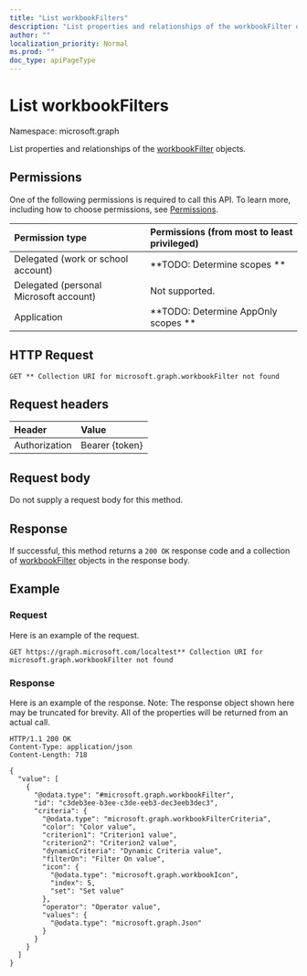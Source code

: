 ```yaml
---
title: "List workbookFilters"
description: "List properties and relationships of the workbookFilter objects."
author: ""
localization_priority: Normal
ms.prod: ""
doc_type: apiPageType
---
```


# List workbookFilters

Namespace: microsoft.graph

List properties and relationships of the [workbookFilter](../resources/workbookfilter.md) objects.

## Permissions
One of the following permissions is required to call this API. To learn more, including how to choose permissions, see [Permissions](/concepts/permissions-reference.md).

|Permission type|Permissions (from most to least privileged)|
|:---|:---|
|Delegated (work or school account)|**TODO: Determine scopes **|
|Delegated (personal Microsoft account)|Not supported.|
|Application|**TODO: Determine AppOnly scopes **|

## HTTP Request
<!-- {
  "blockType": "ignored"
}
-->
``` http
GET ** Collection URI for microsoft.graph.workbookFilter not found
```

## Request headers
|Header|Value|
|:---|:---|
|Authorization|Bearer {token}|

## Request body
Do not supply a request body for this method.

## Response
If successful, this method returns a `200 OK` response code and a collection of [workbookFilter](../resources/workbookfilter.md) objects in the response body.

## Example

### Request
Here is an example of the request.
<!-- {
  "blockType": "request",
  "name": "get_workbookfilter"
}
-->
``` http
GET https://graph.microsoft.com/localtest** Collection URI for microsoft.graph.workbookFilter not found
```

### Response
Here is an example of the response. Note: The response object shown here may be truncated for brevity. All of the properties will be returned from an actual call.
<!-- {
  "blockType": "response",
  "truncated": true,
  "@odata.type": "collection(microsoft.graph.workbookfilter)"
}
-->
``` http
HTTP/1.1 200 OK
Content-Type: application/json
Content-Length: 718

{
  "value": [
    {
      "@odata.type": "#microsoft.graph.workbookFilter",
      "id": "c3deb3ee-b3ee-c3de-eeb3-dec3eeb3dec3",
      "criteria": {
        "@odata.type": "microsoft.graph.workbookFilterCriteria",
        "color": "Color value",
        "criterion1": "Criterion1 value",
        "criterion2": "Criterion2 value",
        "dynamicCriteria": "Dynamic Criteria value",
        "filterOn": "Filter On value",
        "icon": {
          "@odata.type": "microsoft.graph.workbookIcon",
          "index": 5,
          "set": "Set value"
        },
        "operator": "Operator value",
        "values": {
          "@odata.type": "microsoft.graph.Json"
        }
      }
    }
  ]
}
```


